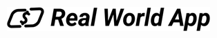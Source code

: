 <p align="center">
  <img alt="Cypress Real World App Logo" src="./src/svgs/rwa-logo.svg" />
</p>


